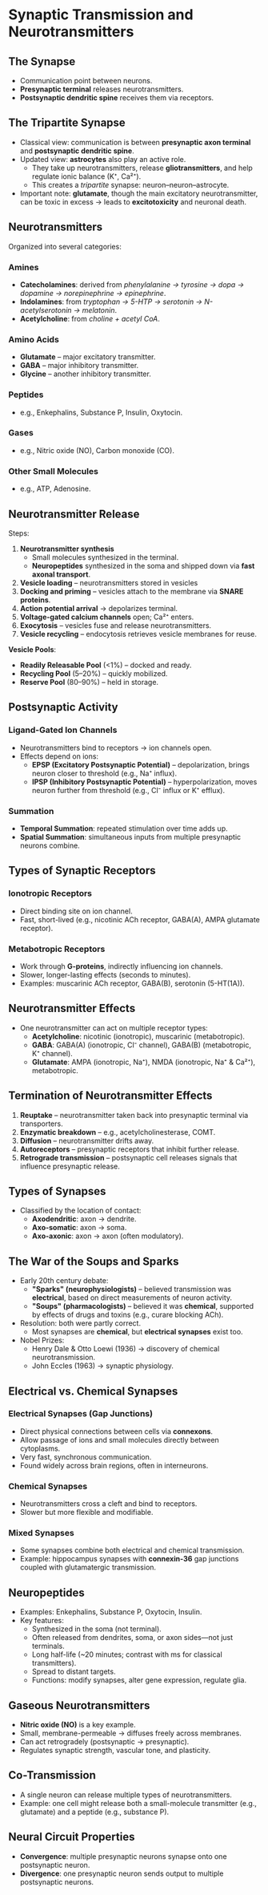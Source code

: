 # **Synaptic Transmission and Neurotransmitters**

## **The Synapse**
- Communication point between neurons.
- **Presynaptic terminal** releases neurotransmitters.
- **Postsynaptic dendritic spine** receives them via receptors.

## **The Tripartite Synapse**
- Classical view: communication is between **presynaptic axon terminal** and **postsynaptic dendritic spine**.
- Updated view: **astrocytes** also play an active role.
    - They take up neurotransmitters, release **gliotransmitters**, and help regulate ionic balance (K⁺, Ca²⁺).
    - This creates a _tripartite_ synapse: neuron–neuron–astrocyte.
- Important note: **glutamate**, though the main excitatory neurotransmitter, can be toxic in excess → leads to **excitotoxicity** and neuronal death.

## **Neurotransmitters**
Organized into several categories:
### **Amines**
- **Catecholamines**: derived from _phenylalanine → tyrosine → dopa → dopamine → norepinephrine → epinephrine_.
- **Indolamines**: from _tryptophan → 5-HTP → serotonin → N-acetylserotonin → melatonin_.
- **Acetylcholine**: from _choline + acetyl CoA_.
### **Amino Acids**
- **Glutamate** – major excitatory transmitter.
- **GABA** – major inhibitory transmitter.
- **Glycine** – another inhibitory transmitter.
### **Peptides**
- e.g., Enkephalins, Substance P, Insulin, Oxytocin.
### **Gases**
- e.g., Nitric oxide (NO), Carbon monoxide (CO).
### **Other Small Molecules**
- e.g., ATP, Adenosine.

## **Neurotransmitter Release**
Steps:
1. **Neurotransmitter synthesis**
    - Small molecules synthesized in the terminal.
    - **Neuropeptides** synthesized in the soma and shipped down via **fast axonal transport**.
2. **Vesicle loading** – neurotransmitters stored in vesicles
3. **Docking and priming** – vesicles attach to the membrane via **SNARE proteins**.
4. **Action potential arrival** → depolarizes terminal.
5. **Voltage-gated calcium channels** open; Ca²⁺ enters.
6. **Exocytosis** – vesicles fuse and release neurotransmitters.
7. **Vesicle recycling** – endocytosis retrieves vesicle membranes for reuse.

**Vesicle Pools**:
- **Readily Releasable Pool** (<1%) – docked and ready.
- **Recycling Pool** (5–20%) – quickly mobilized.
- **Reserve Pool** (80–90%) – held in storage.

## **Postsynaptic Activity**
### **Ligand-Gated Ion Channels**
- Neurotransmitters bind to receptors → ion channels open.
- Effects depend on ions:
    - **EPSP (Excitatory Postsynaptic Potential)** – depolarization, brings neuron closer to threshold (e.g., Na⁺ influx).
    - **IPSP (Inhibitory Postsynaptic Potential)** – hyperpolarization, moves neuron further from threshold (e.g., Cl⁻ influx or K⁺ efflux).
### **Summation**
- **Temporal Summation**: repeated stimulation over time adds up.
- **Spatial Summation**: simultaneous inputs from multiple presynaptic neurons combine.

## **Types of Synaptic Receptors**
### **Ionotropic Receptors**
- Direct binding site on ion channel.
- Fast, short-lived (e.g., nicotinic ACh receptor, GABA(A), AMPA glutamate receptor).
### **Metabotropic Receptors**
- Work through **G-proteins**, indirectly influencing ion channels.
- Slower, longer-lasting effects (seconds to minutes).
- Examples: muscarinic ACh receptor, GABA(B), serotonin (5-HT(1A)).

## **Neurotransmitter Effects**
- One neurotransmitter can act on multiple receptor types:
    - **Acetylcholine**: nicotinic (ionotropic), muscarinic (metabotropic).
    - **GABA**: GABA(A) (ionotropic, Cl⁻ channel), GABA(B) (metabotropic, K⁺ channel).
    - **Glutamate**: AMPA (ionotropic, Na⁺), NMDA (ionotropic, Na⁺ & Ca²⁺), metabotropic.

## **Termination of Neurotransmitter Effects**
1. **Reuptake** – neurotransmitter taken back into presynaptic terminal via transporters.
2. **Enzymatic breakdown** – e.g., acetylcholinesterase, COMT.
3. **Diffusion** – neurotransmitter drifts away.
4. **Autoreceptors** – presynaptic receptors that inhibit further release.
5. **Retrograde transmission** – postsynaptic cell releases signals that influence presynaptic release.

## **Types of Synapses**
- Classified by the location of contact:
    - **Axodendritic**: axon → dendrite.
    - **Axo-somatic**: axon → soma.
    - **Axo-axonic**: axon → axon (often modulatory).

## **The War of the Soups and Sparks**
- Early 20th century debate:
    - **"Sparks" (neurophysiologists)** – believed transmission was **electrical**, based on direct measurements of neuron activity.
    - **"Soups" (pharmacologists)** – believed it was **chemical**, supported by effects of drugs and toxins (e.g., curare blocking ACh).
- Resolution: both were partly correct.
    - Most synapses are **chemical**, but **electrical synapses** exist too.
- Nobel Prizes:
    - Henry Dale & Otto Loewi (1936) → discovery of chemical neurotransmission.
    - John Eccles (1963) → synaptic physiology.

## **Electrical vs. Chemical Synapses**
### **Electrical Synapses (Gap Junctions)**
- Direct physical connections between cells via **connexons**.
- Allow passage of ions and small molecules directly between cytoplasms.
- Very fast, synchronous communication.
- Found widely across brain regions, often in interneurons.
### **Chemical Synapses**
- Neurotransmitters cross a cleft and bind to receptors.
- Slower but more flexible and modifiable.
### **Mixed Synapses**
- Some synapses combine both electrical and chemical transmission.
- Example: hippocampus synapses with **connexin-36** gap junctions coupled with glutamatergic transmission.

## **Neuropeptides**
- Examples: Enkephalins, Substance P, Oxytocin, Insulin.
- Key features:
    - Synthesized in the soma (not terminal).
    - Often released from dendrites, soma, or axon sides—not just terminals.
    - Long half-life (~20 minutes; contrast with ms for classical transmitters).
    - Spread to distant targets.
    - Functions: modify synapses, alter gene expression, regulate glia.

## **Gaseous Neurotransmitters**
- **Nitric oxide (NO)** is a key example.
- Small, membrane-permeable → diffuses freely across membranes.
- Can act retrogradely (postsynaptic → presynaptic).
- Regulates synaptic strength, vascular tone, and plasticity.

## **Co-Transmission**
- A single neuron can release multiple types of neurotransmitters.
- Example: one cell might release both a small-molecule transmitter (e.g., glutamate) and a peptide (e.g., substance P).

## **Neural Circuit Properties**
- **Convergence**: multiple presynaptic neurons synapse onto one postsynaptic neuron.
- **Divergence**: one presynaptic neuron sends output to multiple postsynaptic neurons.